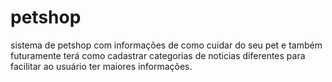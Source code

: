 # petshop
sistema de petshop com informações de como cuidar do seu pet e também futuramente terá como cadastrar categorias de noticias diferentes para facilitar ao usuário ter maiores informações.
